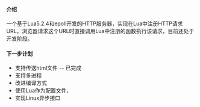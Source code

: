 
#### 介绍

一个基于Lua5.2.4和epoll开发的HTTP服务器，实现在Lua中注册HTTP请求URL，浏览器请求这个URL时直接调用Lua中注册的函数执行该请求，目前还处于开发阶段。


#### 下一步计划

* 支持传送html文件  -- 已完成
* 支持多进程
* 改进编译方式
* 使用Lua作为配置文件、
* 实现Linux异步接口
